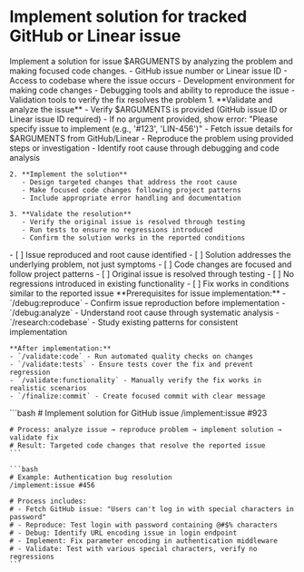 # Implement solution for tracked GitHub or Linear issue

<instructions>
  <context>
    Implement a solution for issue $ARGUMENTS by analyzing the problem and making focused code changes.
  </context>

  <requirements>
    - GitHub issue number or Linear issue ID
    - Access to codebase where the issue occurs
    - Development environment for making code changes
    - Debugging tools and ability to reproduce the issue
    - Validation tools to verify the fix resolves the problem
  </requirements>

  <execution>
    1. **Validate and analyze the issue**
       - Verify $ARGUMENTS is provided (GitHub issue ID or Linear issue ID required)
       - If no argument provided, show error: "Please specify issue to implement (e.g., '#123', 'LIN-456')"
       - Fetch issue details for $ARGUMENTS from GitHub/Linear
       - Reproduce the problem using provided steps or investigation
       - Identify root cause through debugging and code analysis

    2. **Implement the solution**
       - Design targeted changes that address the root cause
       - Make focused code changes following project patterns
       - Include appropriate error handling and documentation

    3. **Validate the resolution**
       - Verify the original issue is resolved through testing
       - Run tests to ensure no regressions introduced
       - Confirm the solution works in the reported conditions
  </execution>

  <validation>
    - [ ] Issue reproduced and root cause identified
    - [ ] Solution addresses the underlying problem, not just symptoms
    - [ ] Code changes are focused and follow project patterns
    - [ ] Original issue is resolved through testing
    - [ ] No regressions introduced in existing functionality
    - [ ] Fix works in conditions similar to the reported issue
  </validation>

  <workflow>
    **Prerequisites for issue implementation:**
    - `/debug:reproduce` - Confirm issue reproduction before implementation
    - `/debug:analyze` - Understand root cause through systematic analysis
    - `/research:codebase` - Study existing patterns for consistent implementation

    **After implementation:**
    - `/validate:code` - Run automated quality checks on changes
    - `/validate:tests` - Ensure tests cover the fix and prevent regression
    - `/validate:functionality` - Manually verify the fix works in realistic scenarios
    - `/finalize:commit` - Create focused commit with clear message

  </workflow>

  <examples>
    ```bash
    # Implement solution for GitHub issue
    /implement:issue #923

    # Process: analyze issue → reproduce problem → implement solution → validate fix
    # Result: Targeted code changes that resolve the reported issue
    ```

    ```bash
    # Example: Authentication bug resolution
    /implement:issue #456

    # Process includes:
    # - Fetch GitHub issue: "Users can't log in with special characters in password"
    # - Reproduce: Test login with password containing @#$% characters
    # - Debug: Identify URL encoding issue in login endpoint
    # - Implement: Fix parameter encoding in authentication middleware
    # - Validate: Test with various special characters, verify no regressions
    ```

  </examples>
</instructions>
